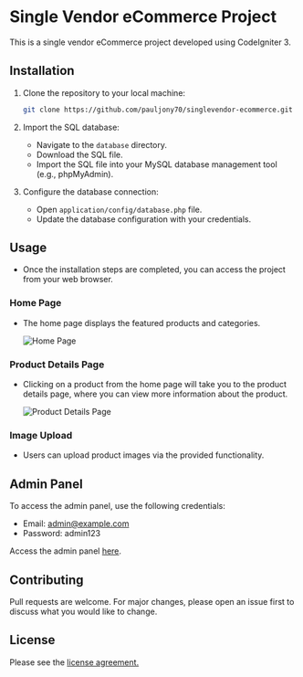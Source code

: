 # Single Vendor eCommerce Project

This is a single vendor eCommerce project developed using CodeIgniter 3.

## Installation

1. Clone the repository to your local machine:

    ```bash
    git clone https://github.com/pauljony70/singlevendor-ecommerce.git
    ```

2. Import the SQL database:
   
    - Navigate to the `database` directory.
    - Download the SQL file.
    - Import the SQL file into your MySQL database management tool (e.g., phpMyAdmin).

3. Configure the database connection:

    - Open `application/config/database.php` file.
    - Update the database configuration with your credentials.

## Usage

- Once the installation steps are completed, you can access the project from your web browser.

### Home Page

- The home page displays the featured products and categories.

    ![Home Page](assets/screenshots/screencapture-localhost-singlevendor-ecommerce-2024-04-16-20_34_13.png)

### Product Details Page

- Clicking on a product from the home page will take you to the product details page, where you can view more information about the product.

    ![Product Details Page](assets/screenshots/screencapture-localhost-singlevendor-ecommerce-productdetail-Sand-Hues-Viscose-Set-7-2024-04-16-20_35_27.png)

### Image Upload

- Users can upload product images via the provided functionality.

## Admin Panel

To access the admin panel, use the following credentials:

- Email: admin@example.com
- Password: admin123

Access the admin panel [here](http://localhost/singlevendor-ecommerce/admin).

## Contributing

Pull requests are welcome. For major changes, please open an issue first to discuss what you would like to change.

## License

Please see the [license agreement.](https://github.com/bcit-ci/CodeIgniter/blob/develop/user_guide_src/source/license.rst)
